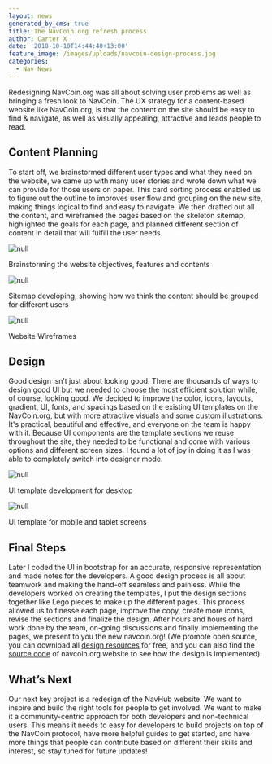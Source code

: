 ```yaml
---
layout: news
generated_by_cms: true
title: The NavCoin.org refresh process
author: Carter X
date: '2018-10-10T14:44:40+13:00'
feature_image: /images/uploads/navcoin-design-process.jpg
categories:
  - Nav News
---
```

Redesigning NavCoin.org was all about solving user problems as well as bringing a fresh look to NavCoin. The UX strategy for a content-based website like NavCoin.org, is that the content on the site should be easy to find & navigate, as well as visually appealing, attractive and leads people to read. 

## Content Planning

To start off, we brainstormed different user types and what they need on the website, we came up with many user stories and wrote down what we can provide for those users on paper. This card sorting process enabled us to figure out the outline to improves user flow and grouping on the new site, making things logical to find and easy to navigate. We then drafted out all the content, and wireframed the pages based on the skeleton sitemap, highlighted the goals for each page, and planned different section of content in detail that will fulfill the user needs. 

![null](/images/uploads/brainstrom.jpg)

Brainstorming the website objectives, features and contents

![null](/images/uploads/sitemap.png)

Sitemap developing, showing how we think the content should be grouped for different users

![null](/images/uploads/wireframe.png)

Website Wireframes

## Design

Good design isn’t just about looking good. There are thousands of ways to design good UI but we needed to choose the most efficient solution while, of course, looking good. We decided to improve the color, icons, layouts, gradient, UI, fonts, and spacings based on the existing UI templates on the NavCoin.org, but with more attractive visuals and some custom illustrations. It's practical, beautiful and effective, and everyone on the team is happy with it. Because UI components are the template sections we reuse throughout the site, they needed to be functional and come with various options and different screen sizes. I found a lot of joy in doing it as I was able to completely switch into designer mode.

![null](/images/uploads/desktop-ui.png)

UI template development for desktop

![null](/images/uploads/mobile-ui.png)

UI template for mobile and tablet screens

## Final Steps

Later I coded the UI in bootstrap for an accurate, responsive representation and made notes for the developers. A good design process is all about teamwork and making the hand-off seamless and painless. While the developers worked on creating the templates, I put the design sections together like Lego pieces to make up the different pages. This process allowed us to finesse each page, improve the copy, create more icons, revise the sections and finalize the design. After hours and hours of hard work done by the team, on-going discussions and finally implementing the pages, we present to you the new navcoin.org! (We promote open source, you can download all [design resources](https://github.com/kakax114/navcoin-handoff) for free, and you can also find the [source code](https://github.com/NAVCoin/navcoin-org) of navcoin.org website to see how the design is implemented).

## What’s Next

Our next key project is a redesign of the NavHub website. We want to inspire and build the right tools for people to get involved. We want to make it a community-centric approach for both developers and non-technical users. This means it needs to easy for developers to build projects on top of the NavCoin protocol, have more helpful guides to get started, and have more things that people can contribute based on different their skills and interest, so stay tuned for future updates!
